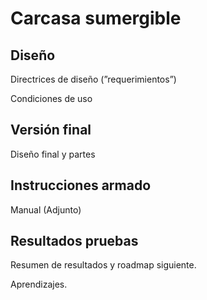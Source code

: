 # Carcasa sumergible

## Diseño

Directrices de diseño (”requerimientos”)

Condiciones de uso

## Versión final

Diseño final y partes

## Instrucciones armado

Manual (Adjunto)

## Resultados pruebas

Resumen de resultados y roadmap siguiente.

Aprendizajes.